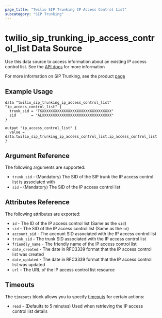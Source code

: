 ```yaml
---
page_title: "Twilio SIP Trunking IP Access Control List"
subcategory: "SIP Trunking"
---
```


# twilio_sip_trunking_ip_access_control_list Data Source

Use this data source to access information about an existing IP access control list. See the [API docs](https://www.twilio.com/docs/sip-trunking/api/ipaccesscontrollist-resource) for more information

For more information on SIP Trunking, see the product [page](https://www.twilio.com/docs/sip-trunking)

## Example Usage

```hcl
data "twilio_sip_trunking_ip_access_control_list" "ip_access_control_list" {
  trunk_sid = "TKXXXXXXXXXXXXXXXXXXXXXXXXXXXXXXXX"
  sid       = "ALXXXXXXXXXXXXXXXXXXXXXXXXXXXXXXXX"
}

output "ip_access_control_list" {
  value = data.twilio_sip_trunking_ip_access_control_list.ip_access_control_list
}
```

## Argument Reference

The following arguments are supported:

- `trunk_sid` - (Mandatory) The SID of the SIP trunk the IP access control list is associated with
- `sid` - (Mandatory) The SID of the IP access control list

## Attributes Reference

The following attributes are exported:

- `id` - The ID of the IP access control list (Same as the `sid`)
- `sid` - The SID of the IP access control list (Same as the `id`)
- `account_sid` - The account SID associated with the IP access control list
- `trunk_sid` - The trunk SID associated with the IP access control list
- `friendly_name` - The friendly name of the IP access control list
- `date_created` - The date in RFC3339 format that the IP access control list was created
- `date_updated` - The date in RFC3339 format that the IP access control list was updated
- `url` - The URL of the IP access control list resource

## Timeouts

The `timeouts` block allows you to specify [timeouts](https://www.terraform.io/docs/configuration/resources.html#timeouts) for certain actions:

- `read` - (Defaults to 5 minutes) Used when retrieving the IP access control list details
